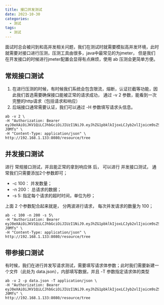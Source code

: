 ```yaml
---
title: 接口并发测试
date: 2023-10-30
categories:
  - 测试
tags:
  - 测试
---
```


面试时总会被问到和高并发相关问题，我们在测试时就需要模拟高并发环境，此时就需要对接口进行压测，压测工具由很多，java中最常见的为jmeter，
但是我们在开发接口的时候进行jmeter配置会显得有点麻烦，使用 ab 压测会更简单方便。

<!-- more -->


## 常规接口测试

1. 在进行压测的时候，有时候我们系统会包含限流，熔断，认证拦截等功能，因此我们首选需要确保接口能被正常的请求成功， 通过 -v 2 参数，能看到一次完整的http请求（包括请求和响应）
2. 后端接口通常需要认证，我们可以通过 -H 参数填写请求头信息。

```shell
ab -v 2 \
-H "Authorization: Bearer eyJ0eXAiOiJKV1QiLCJhbGciOiJIUzI1NiJ9.eyJhZG1pbklkIjoxLCJyb2xlIjoicm9sZSIsImNyZWF0ZVRpbWUiOjE2OTgxMTc5OTIwNzAsInN1YiI6ImFkbWluIiwiaXNzIjoia2luZy1mb29kLWFkbWluIiwiYXVkIjoia2luZy1mb29kLWFkbWluIiwiZXhwIjoxNjk4MTIwOTkyLCJuYmYiOjE2OTgxMTc5OTJ9.aZRJFS9LjETlMIA6mPwGyzl53itghJ9Kup7tX-J0Mfs" \
-H "Content-Type: application/json" \
http://192.168.1.133:8080/resource/tree
```


## 并发接口测试

进行 常规接口测试，并且能正常的拿到响应体 后， 可以进行 并发接口测试， 通常我们只需要添加2个参数即可；

* -c 100： 并发数量；
* -n 200： 总请求的数据；
* -s 5: 指定每个请求的超时时间，单位为秒；

上面 2 个参数配合起来就是， 分两波进行请求， 每次并发请求的数量为 100；

```shell
ab -c 100 -n 200 -s 5\
-H "Authorization: Bearer eyJ0eXAiOiJKV1QiLCJhbGciOiJIUzI1NiJ9.eyJhZG1pbklkIjoxLCJyb2xlIjoicm9sZSIsImNyZWF0ZVRpbWUiOjE2OTgxMTc5OTIwNzAsInN1YiI6ImFkbWluIiwiaXNzIjoia2luZy1mb29kLWFkbWluIiwiYXVkIjoia2luZy1mb29kLWFkbWluIiwiZXhwIjoxNjk4MTIwOTkyLCJuYmYiOjE2OTgxMTc5OTJ9.aZRJFS9LjETlMIA6mPwGyzl53itghJ9Kup7tX-J0Mfs" \
-H "Content-Type: application/json" \
http://192.168.1.133:8080/resource/tree
```

## 带参接口测试

有时候，我们在进行并发写请求测试，需要填写请求体参数；此时我们需要新建一个文件（此处为 data.json），内部填写数据，并且 -T 参数指定请求体的类型

```shell
ab -v 2 -p data.json -T application/json \
-H "Authorization: Bearer eyJ0eXAiOiJKV1QiLCJhbGciOiJIUzI1NiJ9.eyJhZG1pbklkIjoxLCJyb2xlIjoicm9sZSIsImNyZWF0ZVRpbWUiOjE2OTgxMTc5OTIwNzAsInN1YiI6ImFkbWluIiwiaXNzIjoia2luZy1mb29kLWFkbWluIiwiYXVkIjoia2luZy1mb29kLWFkbWluIiwiZXhwIjoxNjk4MTIwOTkyLCJuYmYiOjE2OTgxMTc5OTJ9.aZRJFS9LjETlMIA6mPwGyzl53itghJ9Kup7tX-J0Mfs" \
http://192.168.1.133:8080/resource/tree
```